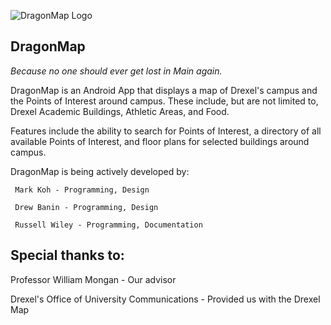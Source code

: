 ![DragonMap Logo](https://raw.github.com/rlw82/DragonMap/master/res/drawable-hdpi/icon.png)

DragonMap
----------
*Because no one should ever get lost in Main again.*
   
   
DragonMap is an Android App that displays a map of Drexel's campus and the Points of Interest around campus. These include, but are not limited to, Drexel Academic Buildings, Athletic Areas, and Food.

Features include the ability to search for Points of Interest, a directory of all available Points of Interest, and floor plans for selected buildings around campus.

DragonMap is being actively developed by:

     Mark Koh - Programming, Design

     Drew Banin - Programming, Design

     Russell Wiley - Programming, Documentation

Special thanks to:
-------------------

Professor William Mongan - Our advisor

Drexel's Office of University Communications - Provided us with the Drexel Map
